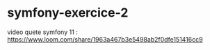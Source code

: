 # symfony-exercice-2
video quete symfony 11 :
https://www.loom.com/share/1963a467b3e5498ab2f0dfe151416cc9

